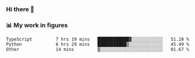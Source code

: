 ### Hi there 👋

### 📊 My work in figures

<!--START_SECTION:waka-->

```text
TypeScript         7 hrs 19 mins   ████████████▓░░░░░░░░░░░░   51.28 %
Python             6 hrs 29 mins   ███████████▒░░░░░░░░░░░░░   45.49 %
Other              14 mins         ▒░░░░░░░░░░░░░░░░░░░░░░░░   01.67 %
```

<!--END_SECTION:waka-->
